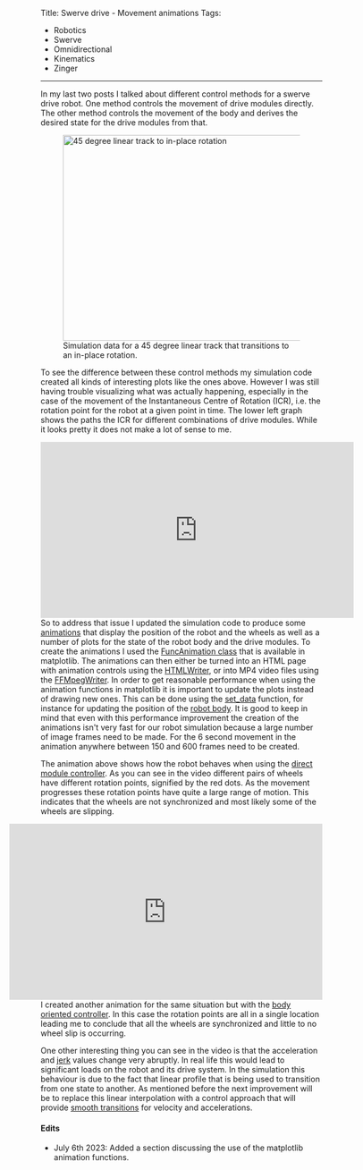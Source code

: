 Title: Swerve drive - Movement animations
Tags:

- Robotics
- Swerve
- Omnidirectional
- Kinematics
- Zinger

---

In my last two posts I talked about different control methods for a swerve drive robot. One method
controls the movement of drive modules directly. The other method controls the movement of
the body and derives the desired state for the drive modules from that.

<figure style="float:middle">
  <a href="/assets/images/robotics/swerve/swerve_sim_45_linear_to_inplace_rotation.png" target="_blank">
    <img
        alt="45 degree linear track to in-place rotation"
        src="/assets/images/robotics/swerve/swerve_sim_45_linear_to_inplace_rotation.png"
        width="840"
        height="368"/>
  </a>
  <figcaption>Simulation data for a 45 degree linear track that transitions to an in-place rotation.</figcaption>
</figure>

To see the difference between these control methods my simulation code created all kinds of interesting
plots like the ones above. However I was still having trouble visualizing what was actually happening,
especially in the case of the movement of the Instantaneous Centre of Rotation (ICR), i.e. the
rotation point for the robot at a given point in time. The lower left graph shows the paths the
ICR for different combinations of drive modules. While it looks pretty it does not make a lot of
sense to me.

<iframe
    style="float:left"
    width="560"
    height="315"
    src="https://www.youtube.com/embed/LlyopmLMlZY"
    title="YouTube video player"
    frameborder="0"
    allow="accelerometer; autoplay; clipboard-write; encrypted-media; gyroscope; picture-in-picture; web-share"
    allowfullscreen>
</iframe>

So to address that issue I updated the simulation code to produce some [animations](https://github.com/pvandervelde/basic-swerve-sim/blob/a83c0d8ce4cc3096548be51244ec0a40d2a7db8f/sim_output/animate.py)
that display the position of the robot and the wheels as well as a number of plots for the state of
the robot body and the drive modules. To create the animations I used the
[FuncAnimation class](https://matplotlib.org/stable/api/_as_gen/matplotlib.animation.FuncAnimation.html#matplotlib.animation.FuncAnimation)
that is available in matplotlib. The animations can then either be turned into an HTML page with
animation controls using the [HTMLWriter](https://matplotlib.org/stable/api/_as_gen/matplotlib.animation.HTMLWriter.html),
or into MP4 video files using the [FFMpegWriter](https://matplotlib.org/stable/api/_as_gen/matplotlib.animation.FFMpegWriter.html).
In order to get reasonable performance when using the animation functions in matplotlib it is important
to update the plots instead of drawing new ones. This can be done using the [set_data](https://matplotlib.org/stable/api/_as_gen/matplotlib.lines.Line2D.html#matplotlib.lines.Line2D.set_data)
function, for instance for updating the position of the [robot body](https://github.com/pvandervelde/basic-swerve-sim/blob/a83c0d8ce4cc3096548be51244ec0a40d2a7db8f/sim_output/animate.py#L784).
It is good to keep in mind that even with this performance improvement the creation of the animations
isn't very fast for our robot simulation because a large number of image frames need to be made. For
the 6 second movement in the animation anywhere between 150 and 600 frames need to be created.

The animation above shows how the robot behaves when using the
[direct module controller](/posts/Swerve-drive-kinematics-simulation). As you can see in the video different
pairs of wheels have different rotation points, signified by the red dots. As the movement progresses
these rotation points have quite a large range of motion. This indicates that the wheels are not
synchronized and most likely some of the wheels are slipping.

<iframe
    style="float:right"
    width="560"
    height="315"
    src="https://www.youtube.com/embed/U6Z_meFKNrI"
    title="YouTube video player"
    frameborder="0"
    allow="accelerometer; autoplay; clipboard-write; encrypted-media; gyroscope; picture-in-picture; web-share"
    allowfullscreen>
</iframe>

I created another animation for the same situation but with the
[body oriented controller](/posts/Swerve-drive-body-focussed-control). In this case the rotation points
are all in a single location leading me to conclude that all the wheels are synchronized and little
to no wheel slip is occurring.

One other interesting thing you can see in the video is that the acceleration and
[jerk](https://en.wikipedia.org/wiki/Jerk_(physics)) values change very abruptly. In real life this
would lead to significant loads on the robot and its drive system. In the simulation this behaviour
is due to the fact that linear profile that is being used to transition from one state to another.
As mentioned before the next improvement will be to replace this linear interpolation with a control
approach that will provide [smooth transitions](https://en.wikipedia.org/wiki/Jerk_(physics)#In_motion_control)
for velocity and accelerations.

#### Edits

- July 6th 2023: Added a section discussing the use of the matplotlib animation functions.
